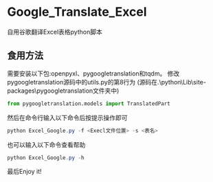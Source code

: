 # Google_Translate_Excel
自用谷歌翻译Excel表格python脚本

## 食用方法
需要安装以下包:openpyxl、pygoogletranslation和tqdm。
修改pygoogletranslation源码中的utils.py的第8行为
(源码在.\python\Lib\site-packages\pygoogletranslation文件夹中)
```Python
from pygoogletranslation.models import TranslatedPart
```

然后在命令行输入以下命令后按提示操作即可
```powershell
python Excel_Google.py -f <Execl文件位置> -s <表名>
```

也可以输入以下命令查看帮助
```powershell
python Excel_Google.py -h
```
最后Enjoy it!